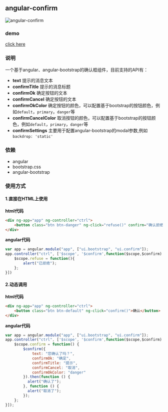 ## angular-confirm
![angular-confirm](https://github.com/linjinying/angular-components/blob/master/angular-confirm/screenshot.png)  

### demo
[click here](http://www.w3cin.com/demo/angular-components/angular-confirm/)
### 说明
一个基于angular、angular-bootstrap的确认框组件，目前支持的API有：  

- **text** 提示的消息文本
- **confirmTitle** 提示的消息标题
- **confirmOk** 确定按钮的文本
- **confirmCancel** 确定按钮的文本
- **confirmOkColor** 确定按钮的颜色，可以配置基于bootstrap的按钮颜色，例如`default`，`primary`，`danger`等
- **confirmCancelColor** 取消按钮的颜色，可以配置基于bootstrap的按钮颜色，例如`default`，`primary`，`danger`等
- **confirmSettings** 主要用于配置angular-bootstrap的modal参数,例如`backdrop: 'static'`

### 依赖
- angular
- bootstrap.css
- angular-bootstrap 

### 使用方式
#### 1.直接在HTML上使用

**html代码**
```html
<div ng-app="app" ng-controller="ctrl">
    <button class="btn btn-danger" ng-click="refuse()" confirm="确认拒绝吗？" confirm-ok="确定" confirm-cancel="取消" confirm-ok-color="danger" confirm-title="确认消息">拒绝</button>
</div>
```
**angular代码**
```javascript
var app = angular.module("app", ["ui.bootstrap", "ui.confirm"]);
app.controller("ctrl", ['$scope', '$confirm',function($scope,$confirm) {
    $scope.refuse = function(){
        alert("已拒绝");
    };
}])
```
#### 2.动态调用

**html代码**
```html
<div ng-app="app" ng-controller="ctrl">
    <button class="btn btn-default" ng-click="confirm()">确认</button>
</div>
```
**angular代码**
```javascript
var app = angular.module("app", ["ui.bootstrap", "ui.confirm"]);
app.controller("ctrl", ['$scope', '$confirm',function($scope,$confirm) {
    $scope.confirm = function() {
        $confirm({
            text: "您确认了吗？",
            confirmOk: "确定",
            confirmTitle: "提示",
            confirmCancel: "取消",
            confirmOkColor: "danger"
        }).then(function () {
          alert("确认了");
        }, function () {
          alert("取消了");
        });
    };
}]);
```


 
